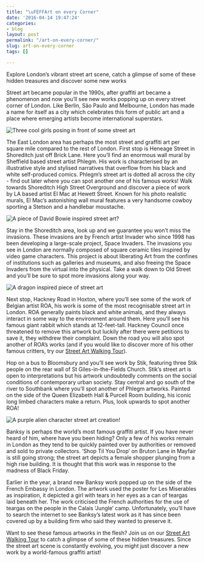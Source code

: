 ```yaml
---
title: "\uFEFFArt on every Corner"
date: '2016-04-14 19:47:24'
categories:
- blog
layout: post
permalink: "/art-on-every-corner/"
slug: art-on-every-corner
tags: []

---
```

Explore London’s vibrant street art scene, catch a glimpse of some of these hidden treasures and discover some new works

Street art became popular in the 1990s, after graffiti art became a phenomenon and now you’ll see new works popping up on every street corner of London. Like Berlin, São Paulo and Melbourne, London has made a name for itself as a city which celebrates this form of public art and a place where emerging artists become international superstars.

<p><img src="{{ site.baseurl }}/images/street-art-walk-770.jpg" alt="Three cool girls posing in front of some street art" /></p>

The East London area has perhaps the most street and graffiti art per square mile compared to the rest of London. First stop is Heneage Street in Shoreditch just off Brick Lane. Here you’ll find an enormous wall mural by Sheffield based street artist Phlegm. His work is characterised by an illustrative style and stylised narratives that overflow from his black and white self-produced comics. Phlegm’s street art is dotted all across the city - find out later where you can spot another one of his famous works! Walk towards Shoreditch High Street Overground and discover a piece of work by LA  based artist El Mac at Hewett Street. Known for his photo realistic murals, El Mac’s astonishing wall mural features a very handsome cowboy sporting a Stetson and a handlebar moustache.  

<p><img src="{{ site.baseurl }}/images/street-art-1-770.jpg" alt="A piece of David Bowie inspired street art?" /></p>

Stay in the Shoreditch area, look up and we guarantee you won’t miss the invasions. These invasions are by French artist Invader who since 1998 has been developing a large-scale project, Space Invaders. The invasions you see in London are normally composed of square ceramic tiles inspired by video game characters. This project is about liberating Art from the confines of institutions such as galleries and museums, and also freeing the Space Invaders from the virtual into the physical. Take a walk down to Old Street and you’ll be sure to spot more invasions along your way.

<p><img src="{{ site.baseurl }}/images/street-art-2-770.jpg" alt="A dragon inspired piece of street art" /></p>

Next stop, Hackney Road in Hoxton, where you’ll see some of the work of Belgian artist ROA, his work is some of the most recognisable street art in London. ROA generally paints black and white animals, and they always interact in some way to the environment around them. Here you’ll see his famous giant rabbit which stands at 12-feet-tall. Hackney Council once threatened to remove this artwork but luckily after there were petitions to save it, they withdrew their complaint. Down the road you will also spot another of ROA’s works (and if you would like to discover more of his other famous critters, try our [Street Art Walking Tour](/product/street-art)).

Hop on a bus to Bloomsbury and you’ll see work by Stik, featuring three Stik people on the rear wall of St Giles-in-the-Fields Church. Stik’s street art is open to interpretations but his artwork undoubtedly comments on the social conditions of contemporary urban society. Stay central and go south of the river to Southbank where you’ll spot another of Phlegm artworks. Painted on the side of the Queen Elizabeth Hall & Purcell Room building, his iconic long limbed characters make a return. Plus, look upwards to spot another ROA!

<p><img src="/images/street-art-3.jpg" alt="A purple alien character street art creation!" /></p>

Banksy is perhaps the world’s most famous graffiti artist. If you have never heard of him, where have you been hiding? Only a few of his works remain in London as they tend to be quickly painted over by authorities or removed and sold to private collectors. ‘Shop Til You Drop’ on Bruton Lane in Mayfair is still going strong; the street art depicts a female shopper plunging from a high rise building. It is thought that this work was in response to the madness of Black Friday.

Earlier in the year, a brand new Banksy work popped up on the side of the French Embassy in London. The artwork used the poster for Les Miserables as inspiration, it depicted a girl with tears in her eyes as a can of teargas laid beneath her. The work criticised the French authorities for the use of teargas on the people in the Calais ‘Jungle’ camp. Unfortunately, you’ll have to search the internet to see Banksy’s latest work as it has since been covered up by a building firm who said they wanted to preserve it.

Want to see these famous artworks in the flesh? Join us on our [Street Art Walking Tour](/product/street-art) to catch a glimpse of some of these hidden treasures. Since the street art scene is constantly evolving, you might just discover a new work by a world-famous graffiti artist!
